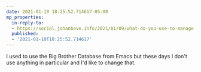 ```yaml
---
date: 2021-01-10 18:25:52.714617-05:00
mp_properties:
  in-reply-to:
  - https://social.johanbove.info/2021/01/09/what-do-you-use-to-manage-your
  published:
  - '2021-01-10T18:25:52.714617'
---
```


I used to use the Big Brother Database from Emacs but these days I don't use anything in particular and I'd like to change that.